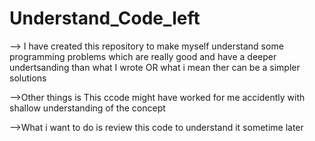 # Understand_Code_left

--> I have created this repository to make myself understand some programming problems which are really good
and have a deeper undertsanding than what I wrote OR what i mean ther can be a simpler solutions

-->Other things is This ccode might have worked for me accidently with shallow understanding of the concept

-->What i want to do is review this code to understand it sometime later


